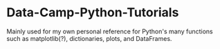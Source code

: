 # Data-Camp-Python-Tutorials
Mainly used for my own personal reference for Python's many functions such as matplotlib(?), dictionaries, plots, and DataFrames. 
